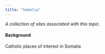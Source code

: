 ```yaml
---
title: "Somalia"
---
```



*A collection of sites associated with this topic.*

#### Background

Catholic places of interest in Somalia


